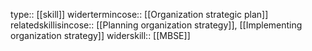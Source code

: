 type:: [[skill]]
widertermincose:: [[Organization strategic plan]]
relatedskillisincose:: [[Planning organization strategy]], [[Implementing organization strategy]]
widerskill:: [[MBSE]]
